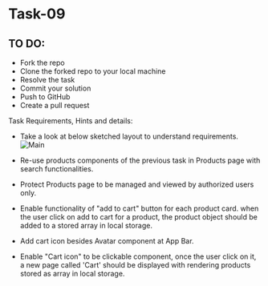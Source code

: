 # Task-09
## TO DO:
* Fork the repo
* Clone the forked repo to your local machine
* Resolve the task
* Commit your solution
* Push to GitHub
* Create a pull request

Task Requirements, Hints and details:
- Take a look at below sketched layout to understand requirements.
![Main](https://user-images.githubusercontent.com/20383171/143789783-d410673a-e0cb-4490-a018-a7cab9622050.png)

- Re-use products components of the previous task in Products page with search functionalities. 
- Protect Products page to be managed and viewed by authorized users only. 
- Enable functionality of "add to cart" button for each product card. when the user click on add to cart for a product, the product object should be added to a stored array in local storage.
- Add cart icon besides Avatar component at App Bar.
- Enable "Cart icon" to be clickable component, once the user click on it, a new page called 'Cart' should be displayed with rendering products stored as array in local storage.
